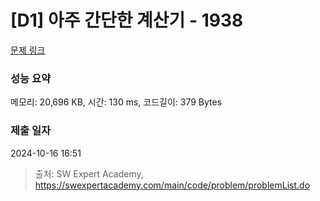 # [D1] 아주 간단한 계산기 - 1938 

[문제 링크](https://swexpertacademy.com/main/code/problem/problemDetail.do?contestProbId=AV5PjsYKAMIDFAUq) 

### 성능 요약

메모리: 20,696 KB, 시간: 130 ms, 코드길이: 379 Bytes

### 제출 일자

2024-10-16 16:51



> 출처: SW Expert Academy, https://swexpertacademy.com/main/code/problem/problemList.do
